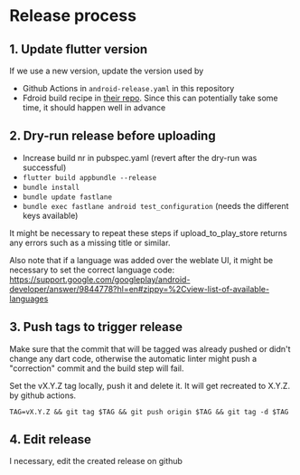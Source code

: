 # Release process

## 1. Update flutter version

If we use a new version, update the version used by

* Github Actions in `android-release.yaml` in this repository
* Fdroid build recipe
  in [their repo](https://gitlab.com/fdroid/fdroiddata/-/blob/master/metadata/de.wger.flutter.yml).
  Since this can potentially take some time, it should happen well in advance

## 2. Dry-run release before uploading

* Increase build nr in pubspec.yaml (revert after the dry-run was successful)
* `flutter build appbundle --release`
* `bundle install`
* `bundle update fastlane`
* `bundle exec fastlane android test_configuration` (needs the different keys available)

It might be necessary to repeat these steps if upload_to_play_store returns any errors
such as a missing title or similar.

Also note that if a language was added over the weblate UI, it might be necessary
to set the correct language code:
<https://support.google.com/googleplay/android-developer/answer/9844778?hl=en#zippy=%2Cview-list-of-available-languages>

## 3. Push tags to trigger release

Make sure that the commit that will be tagged was already pushed or didn't change
any dart code, otherwise the automatic linter might push a "correction" commit
and the build step will fail.

Set the vX.Y.Z tag locally, push it and delete it. It will get recreated to X.Y.Z.
by github actions.

`TAG=vX.Y.Z && git tag $TAG && git push origin $TAG && git tag -d $TAG`

## 4. Edit release

I necessary, edit the created release on github
